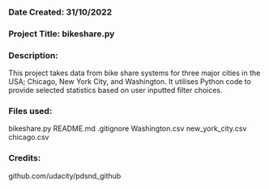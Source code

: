 ### Date Created: 31/10/2022

### Project Title: bikeshare.py

### Description:
This project takes data from bike share systems for three major cities in the USA; Chicago, New York City, and Washington. It utilises Python code to provide selected statistics based on user inputted filter choices.

### Files used:
bikeshare.py
README.md
.gitignore
Washington.csv
new_york_city.csv
chicago.csv

### Credits:
github.com/udacity/pdsnd_github
